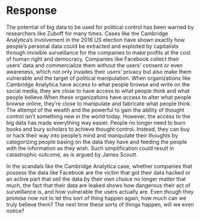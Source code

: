 # Response

The potential of big data to be used for political control has been warned by researchers like Zuboff for many times. Cases like the Cambridge Analytica’s involvement in the 2016 US election have shown exactly how people’s personal data could be extracted and exploited by capitalists through invisible surveillance for the companies to make profits at the cost of human right and democracy. Companies like Facebook collect their users’ data and commercialize them without the users’ consent or even awareness, which not only invades their users’ privacy but also make them vulnerable and the target of political manipulation. When organizations like Cambridge Analytica have access to what people browse and write on the social media, they are close to have access to what people think and what people believe.When these organizations have access to alter what people browse online, they’re close to manipulate and fabricate what people think. The attempt of the wealth and the powerful to gain the ability of thought control isn’t something new in the world today. However, the access to the big data has made everything way easier. People no longer need to burn books and bury scholars to achieve thought control. Instead, they can buy or hack their way into people’s mind and manipulate their thoughts by categorizing people basing on the data they have and feeding the people with the information as they wish. Such simplification could result in catastrophic outcome, as is argued by James Scoutt.

In the scandals like the Cambridge Analytica case, whether companies that possess the data like Facebook are the victim that got their data hacked or an active part that sell the data by their own choice no longer matter that much, the fact that their data are leaked shows how dangerous their act of surveillance is, and how vulnerable the users actually are. Even though they promise now not to let this sort of thing happen again, how much can we truly believe them? The next time these sorts of things happen, will we even notice?
